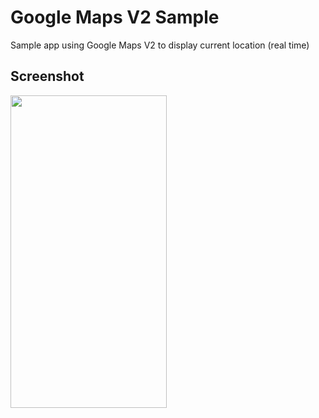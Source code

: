 # Google Maps V2 Sample
Sample app using Google Maps V2 to display current location (real time)

## Screenshot
<pre>
<img src="Screenshot/Screenshot_20190131-192407_Google Maps Sample.jpg" width="250" height="500">
</pre>
